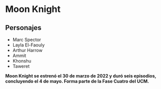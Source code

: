 # Moon Knight

## Personajes

- Marc Spector
- Layla El-Faouly
- Arthur Harrow
- Ammit
- Khonshu
- Taweret

**Moon Knight se estrenó el 30 de marzo de 2022 y duró seis episodios, concluyendo el 4 de mayo. Forma parte de la Fase Cuatro del UCM.**
